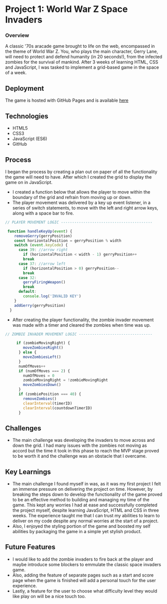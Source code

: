 # Project 1: World War Z Space Invaders
### Overview

A classic '70s aracade game brought to life on the web, encompassed in the theme of World War Z. You, who plays the main character, Gerry Lane, will need to protect and defend humanity (in 20 seconds!), from the infected zombies for the survival of mankind. After 3 weeks of learning HTML, CSS and JavaScript, I was tasked to implement a grid-based game in the space of a week.

## Deployment
The game is hosted with GitHub Pages and is available [here](https://edwyn26.github.io/sei-project-1/)

## Technologies

* HTML5
* CSS3
* JavaScript (ES6)
* GitHub

## Process

I began the process by creating a plan out on paper of all the functionality the game will need to have. After which I created the grid to display the game on in JavaScript. 

* I created a function below that allows the player to move within the boundary of the grid and refrain from moving up or down.
* The player movement was delivered by a key up event listener, in a series of switch statements, to move with the left and right arrow keys, along with a space bar to fire. 

```javascript
// PLAYER MOVEMENT LOGIC -----------------------------------------

 function handleKeyUp(event) {
    removeGerry(gerryPosition)
    const horizontalPosition = gerryPosition % width 
    switch (event.keyCode) {
      case 39: //arrow right
        if (horizontalPosition < width - 1) gerryPosition++ 
        break
      case 37: //arrow left
        if (horizontalPosition > 0) gerryPosition-- 
        break
      case 32:
        gerryFiringWeapon()
        break
      default:
        console.log('INVALID KEY')
    }
    addGerry(gerryPosition)
  }
```
* After creating the player functionality, the zombie invader movement was made with a timer and cleared the zombies when time was up.

```javascript
// ZOMBIE INVADER MOVEMENT LOGIC ---------------------------------

     if (zombieMovingRight) {
        moveZombiesRight()
      } else {
        moveZombiesLeft()
      }
      numOfMoves++
      if (numOfMoves === 2) {
        numOfMoves = 0
        zombieMovingRight = !zombieMovingRight
        moveZombiesDown()
      }
      if (zombiePosition === 40) {
        removeZombies()
        clearInterval(timerID)
        clearInterval(countdownTimerID)
      }
```

## Challenges
* The main challenge was developing the invaders to move across and down the grid. I had many issues with the zombies not moving as accord but the time it took in this phase to reach the MVP stage proved to be worth it and the challenge was an obstacle that I overcame.

## Key Learnings
* The main challenge I found myself in was, as it was my first project I felt an immense pressure on delivering the project on time. However, by breaking the steps down to develop the functionality of the game proved to be an effective method to building and managing my time of the game. This kept any worries I had at ease and successfully completed the project myself, despite learning JavaScript, HTML and CSS in three weeks. The experience taught me that I can trust my abilities to learn to deliver on my code despite any normal worries at the start of a project.
* Also, I enjoyed the styling portion of the game and boosted my self abilities by packaging the game in a simple yet stylish product.

## Future Features
* I would like to add the zombie invaders to fire back at the player and maybe introduce some blockers to emmulate the classic space invaders game.
* Also, adding the feature of separate pages such as a start and score page when the game is finished will add a personal touch for the user experience.
* Lastly, a feature for the user to choose what difficulty level they would like play on will be a nice touch too.